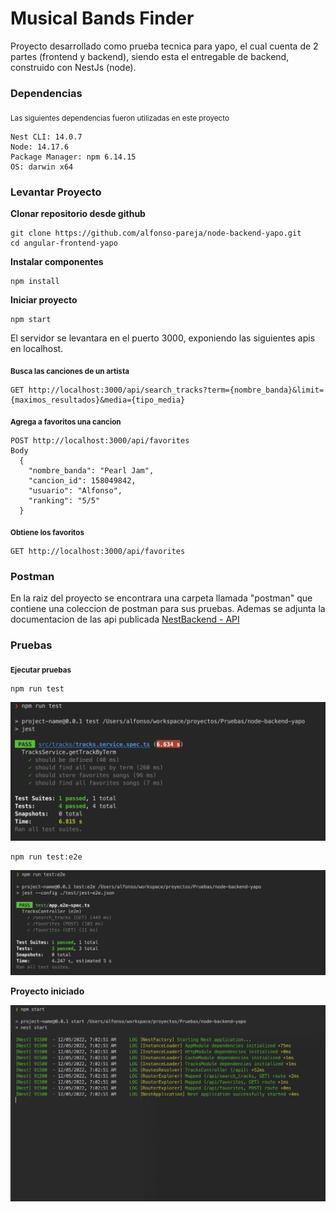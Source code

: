 
# Musical Bands Finder 

Proyecto desarrollado como prueba tecnica para yapo, el cual cuenta de 2 partes (frontend y backend), siendo esta el entregable de backend, construido con NestJs (node).


### Dependencias
<sub>Las siguientes dependencias fueron utilizadas en este proyecto</sub>
```
Nest CLI: 14.0.7
Node: 14.17.6
Package Manager: npm 6.14.15
OS: darwin x64
```

### Levantar Proyecto
**Clonar repositorio desde github**
```
git clone https://github.com/alfonso-pareja/node-backend-yapo.git
cd angular-frontend-yapo
```

**Instalar componentes**
```
npm install
```

**Iniciar proyecto**
```
npm start
```
El servidor se levantara en el puerto 3000, exponiendo las siguientes apis en localhost.

**<sub>Busca las canciones de un artista</sub>**
```
GET http://localhost:3000/api/search_tracks?term={nombre_banda}&limit={maximos_resultados}&media={tipo_media}
```
**<sub>Agrega a favoritos una cancion</sub>**
```
POST http://localhost:3000/api/favorites
Body
  {
    "nombre_banda": "Pearl Jam",
    "cancion_id": 158049842,
    "usuario": "Alfonso",
    "ranking": "5/5"
  }
```

**<sub>Obtiene los favoritos</sub>**
```
GET http://localhost:3000/api/favorites
```

### Postman
En la raiz del proyecto se encontrara una carpeta llamada "postman" que contiene una coleccion de postman para sus pruebas. 
Ademas se adjunta la documentacion de las api publicada
[NestBackend - API](https://documenter.getpostman.com/view/3565207/2s8YzMZ6Qg)


### Pruebas 
**<sub>Ejecutar pruebas</sub>**
```
npm run test
```
![pruebas](/images/testservice.png)


```
npm run test:e2e
```
![pruebas](/images/teste2e.png)





**Proyecto iniciado**

![console](/images/start.png)




